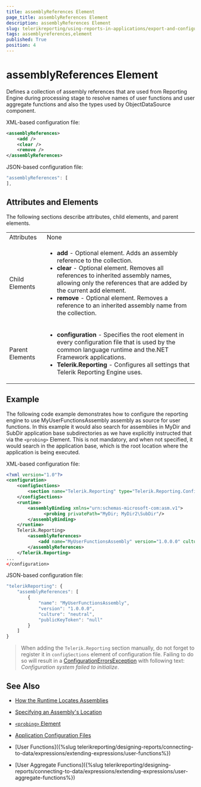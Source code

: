 ```yaml
---
title: assemblyReferences Element
page_title: assemblyReferences Element 
description: assemblyReferences Element
slug: telerikreporting/using-reports-in-applications/export-and-configure/configure-the-report-engine/assemblyreferences-element
tags: assemblyreferences,element
published: True
position: 4
---
```

<style>
table th:first-of-type {
    width: 10%;
}
table th:nth-of-type(2) {
    width: 90%;
}
</style>

# assemblyReferences Element

Defines a collection of assembly references that are used from Reporting Engine during processing stage to resolve names of user functions and user aggregate functions and also the types used by ObjectDataSource component. 

XML-based configuration file:
    
````xml
<assemblyReferences>
    <add />
    <clear />
    <remove />
</assemblyReferences>
````

JSON-based configuration file:
    
````js
"assemblyReferences": [
],
````

## Attributes and Elements

The following sections describe attributes, child elements, and parent elements.

|   |   |
| ------ | ------ |
|Attributes|None|
|Child Elements|<ul><li>__add__ - Optional element. Adds an assembly reference to the collection.</li><li>__clear__ - Optional element. Removes all references to inherited assembly names, allowing only the references that are added by the current add element.</li><li>__remove__ - Optional element. Removes a reference to an inherited assembly name from the collection.</li></ul>|
|Parent Elements|<ul><li>__configuration__ - Specifies the root element in every configuration file that is used by the common language runtime and the.NET Framework applications.</li><li>__Telerik.Reporting__ - Configures all settings that Telerik Reporting Engine uses.</li></ul>|

## Example

The following code example demonstrates how to configure the reporting engine to use MyUserFunctionsAssembly assembly as source for user functions. In this example it would also search for assemblies in MyDir and SubDir application base subdirectories as we have explicitly instructed that via the `<probing>` Element. This is not mandatory, and when not specified, it would search in the application base, which is the root location where the application is being executed. 

XML-based configuration file:
    
````xml
<?xml version="1.0"?>
<configuration>
    <configSections>
		<section name="Telerik.Reporting" type="Telerik.Reporting.Configuration.ReportingConfigurationSection, Telerik.Reporting" allowLocation="true" allowDefinition="Everywhere" />
    </configSections>
    <runtime>
		<assemblyBinding xmlns="urn:schemas-microsoft-com:asm.v1">
			  <probing privatePath="MyDir; MyDir2\SubDir"/>
		</assemblyBinding>
    </runtime>
    Telerik.Reporting>
		<assemblyReferences>
			<add name="MyUserFunctionsAssembly" version="1.0.0.0" culture="neutral" publicKeyToken ="null" />
		</assemblyReferences>
    </Telerik.Reporting>
...
</configuration>
````

JSON-based configuration file:
    
````js
"telerikReporting": {
	"assemblyReferences": [
		{
			"name": "MyUserFunctionsAssembly",
			"version": "1.0.0.0",
			"culture": "neutral",
			"publicKeyToken": "null"
		}
	]
}
````

> When adding the `Telerik.Reporting` section manually, do not forget to register it in `configSections` element of configuration file. Failing to do so will result in a [ConfigurationErrorsException](https://msdn.microsoft.com/en-us/library/system.configuration.configurationerrorsexception(v=vs.110).aspx) with following text: *Configuration system failed to initialize*. 

## See Also

* [How the Runtime Locates Assemblies](https://docs.microsoft.com/en-us/dotnet/framework/deployment/how-the-runtime-locates-assemblies)

* [Specifying an Assembly's Location](https://docs.microsoft.com/en-us/dotnet/framework/configure-apps/specify-assembly-location)

* [`<probing>` Element](https://docs.microsoft.com/en-us/dotnet/framework/configure-apps/file-schema/runtime/probing-element)

* [Application Configuration Files](http://msdn.microsoft.com/en-us/library/windows/desktop/aa374182(v=vs.85).aspx)

* [User Functions]({%slug telerikreporting/designing-reports/connecting-to-data/expressions/extending-expressions/user-functions%})

* [User Aggregate Functions]({%slug telerikreporting/designing-reports/connecting-to-data/expressions/extending-expressions/user-aggregate-functions%})
